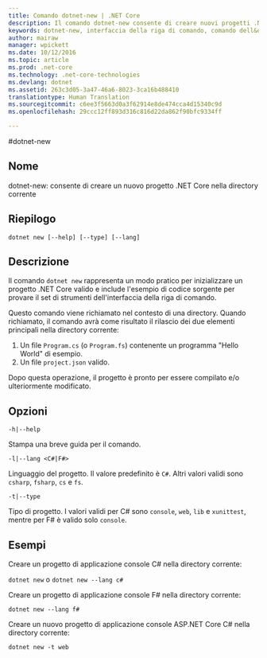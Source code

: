 ```yaml
---
title: Comando dotnet-new | .NET Core
description: Il comando dotnet-new consente di creare nuovi progetti .NET Core nella directory corrente.
keywords: dotnet-new, interfaccia della riga di comando, comando dell&quot;interfaccia della riga di comando, .NET Core
author: mairaw
manager: wpickett
ms.date: 10/12/2016
ms.topic: article
ms.prod: .net-core
ms.technology: .net-core-technologies
ms.devlang: dotnet
ms.assetid: 263c3d05-3a47-46a6-8023-3ca16b488410
translationtype: Human Translation
ms.sourcegitcommit: c6ee3f5663d0a3f62914e8de474cca4d15340c9d
ms.openlocfilehash: 29ccc12ff893d316c816d22da862f90bfc9334ff

---
```


#<a name="dotnetnew"></a>dotnet-new

## <a name="name"></a>Nome
dotnet-new: consente di creare un nuovo progetto .NET Core nella directory corrente

## <a name="synopsis"></a>Riepilogo
`dotnet new [--help] [--type] [--lang]`

## <a name="description"></a>Descrizione
Il comando `dotnet new` rappresenta un modo pratico per inizializzare un progetto .NET Core valido e include l'esempio di codice sorgente per provare il set di strumenti dell'interfaccia della riga di comando. 

Questo comando viene richiamato nel contesto di una directory. Quando richiamato, il comando avrà come risultato il rilascio dei due elementi principali nella directory corrente: 

1. Un file `Program.cs` (o `Program.fs`) contenente un programma "Hello World" di esempio.
2. Un file `project.json` valido.

Dopo questa operazione, il progetto è pronto per essere compilato e/o ulteriormente modificato. 

## <a name="options"></a>Opzioni

`-h|--help`

Stampa una breve guida per il comando.  

`-l|--lang <C#|F#>`

Linguaggio del progetto. Il valore predefinito è `C#`. Altri valori validi sono `csharp`, `fsharp`, `cs` e `fs`.

`-t|--type`

Tipo di progetto. I valori validi per C# sono `console`, `web`, `lib` e `xunittest`, mentre per F# è valido solo `console`. 

## <a name="examples"></a>Esempi

Creare un progetto di applicazione console C# nella directory corrente:

`dotnet new` o `dotnet new --lang c#` 
   
Creare un progetto di applicazione console F# nella directory corrente:

`dotnet new --lang f#`
  
Creare un nuovo progetto di applicazione console ASP.NET Core C# nella directory corrente:

`dotnet new -t web`


<!--HONumber=Nov16_HO1-->


